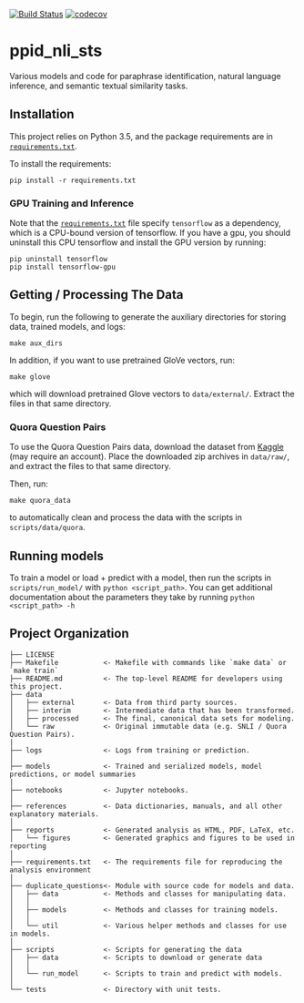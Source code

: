 [![Build Status](https://travis-ci.com/nelson-liu/quora_duplicate_questions.svg?token=nHesW4GKxvzu1T87bps4&branch=master)](https://travis-ci.com/nelson-liu/quora_duplicate_questions)
[![codecov](https://codecov.io/gh/nelson-liu/quora_duplicate_questions/branch/master/graph/badge.svg?token=WdeMLb9nuw)](https://codecov.io/gh/nelson-liu/quora_duplicate_questions)

# ppid_nli_sts

Various models and code for paraphrase identification, natural language inference,
and semantic textual similarity tasks.

## Installation

This project relies on Python 3.5, and the package requirements are in
[`requirements.txt`](./requirements.txt).

To install the requirements:

```
pip install -r requirements.txt
```

### GPU Training and Inference

Note that the [`requirements.txt`](./requirements.txt) file specify `tensorflow`
as a dependency, which is a CPU-bound version of tensorflow. If you have a gpu,
you should uninstall this CPU tensorflow and install the GPU version by running:

```
pip uninstall tensorflow
pip install tensorflow-gpu
```

## Getting / Processing The Data

To begin, run the following to generate the auxiliary directories for storing
data, trained models, and logs:

```
make aux_dirs
```

In addition, if you want to use pretrained GloVe vectors, run:

```
make glove
```

which will download pretrained Glove vectors to `data/external/`. Extract the
files in that same directory.

### Quora Question Pairs

To use the Quora Question Pairs data, download the dataset from
[Kaggle](https://www.kaggle.com/c/quora-question-pairs) (may require an
account). Place the downloaded zip archives in `data/raw/`, and extract the
files to that same directory.

Then, run:

```
make quora_data
```

to automatically clean and process the data with the scripts in
`scripts/data/quora`.

## Running models

To train a model or load + predict with a model, then run the scripts in `scripts/run_model/` with `python <script_path>`. You can get additional documentation about the parameters they take by running `python <script_path> -h`

## Project Organization

    ├── LICENSE
    ├── Makefile           <- Makefile with commands like `make data` or `make train`
    ├── README.md          <- The top-level README for developers using this project.
    ├── data
    │   ├── external       <- Data from third party sources.
    │   ├── interim        <- Intermediate data that has been transformed.
    │   ├── processed      <- The final, canonical data sets for modeling.
    │   └── raw            <- Original immutable data (e.g. SNLI / Quora Question Pairs).
    |
    ├── logs               <- Logs from training or prediction.
    │
    ├── models             <- Trained and serialized models, model predictions, or model summaries
    |
    ├── notebooks          <- Jupyter notebooks.
    │
    ├── references         <- Data dictionaries, manuals, and all other explanatory materials.
    │
    ├── reports            <- Generated analysis as HTML, PDF, LaTeX, etc.
    │   └── figures        <- Generated graphics and figures to be used in reporting
    │
    ├── requirements.txt   <- The requirements file for reproducing the analysis environment
    │
    ├── duplicate_questions<- Module with source code for models and data.
    │   ├── data           <- Methods and classes for manipulating data.
    │   │
    │   ├── models         <- Methods and classes for training models.
    │   │
    │   └── util           <- Various helper methods and classes for use in models.
    │
    ├── scripts            <- Scripts for generating the data
    │   ├── data           <- Scripts to download or generate data
    │   │
    │   └── run_model      <- Scripts to train and predict with models.
    │
    └── tests              <- Directory with unit tests.
